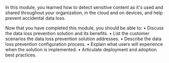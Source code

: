 
In this module, you learned how to detect sensitive content as it's used and shared throughout your organization, in the cloud and on devices, and help prevent accidental data loss.

Now that you have completed this module, you should be able to:
•	Discuss the data loss prevention solution and its benefits.
•	List the customer scenarios the data loss prevention solution addresses.
•	Describe the data loss prevention configuration process.
•	Explain what users will experience when the solution is implemented.
•	Articulate deployment and adoption best practices.
